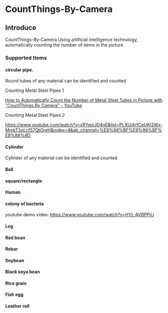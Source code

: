 # CountThings-By-Camera

## Introduce

CountThings-By-Camera Using artificial intelligence technology, automatically counting the number of items in the picture.

### Supported Items

#### circular pipe.

Round tubes of any material can be identified and counted

Counting Metal Steel Pipes 1

[How to Automatically Count the Number of Metal Steel Tubes in Picture with "CountThings By Camera" - YouTube](https://www.youtube.com/watch?v=BJn-ObuyKOY&list=PLXUi4rfCeUKI2Wx-MmkT3oLcfS7QtOreH&ab_channel=阿阿舍)

Counting Metal Steel Pipes 2

https://www.youtube.com/watch?v=xRYqjzJD4nE&list=PLXUi4rfCeUKI2Wx-MmkT3oLcfS7QtOreH&index=4&ab_channel=%E9%98%BF%E9%98%BF%E8%88%8D

#### Cylinder

Cylinder of any material can be identified and counted

#### Ball

#### square/rectangle

#### Human

#### colony of bacteria

youtube demo video: https://www.youtube.com/watch?v=HYL-AVBPPjU

#### Log

#### Red bean

#### Rebar

#### Soybean

#### Black soya bean

#### Rice grain

#### Fish egg

#### Leather roll

